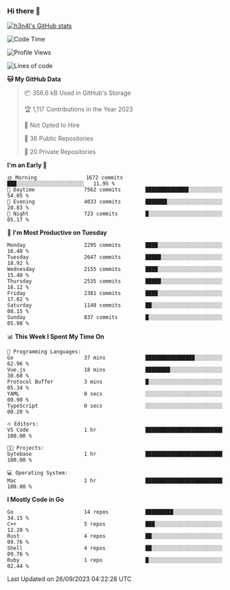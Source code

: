 ### Hi there 👋

[![h3n4l's GitHub stats](https://github-readme-stats.vercel.app/api?username=h3n4l&count_private=true&show_icons=true&theme=radical)](https://github.com/h3n4l/github-readme-stats)

<!--START_SECTION:waka-->
![Code Time](http://img.shields.io/badge/Code%20Time-1%2C587%20hrs%205%20mins-blue)

![Profile Views](http://img.shields.io/badge/Profile%20Views-0-blue)

![Lines of code](https://img.shields.io/badge/From%20Hello%20World%20I%27ve%20Written-3.8%20million%20lines%20of%20code-blue)

**🐱 My GitHub Data** 

> 📦 356.6 kB Used in GitHub's Storage 
 > 
> 🏆 1,117 Contributions in the Year 2023
 > 
> 🚫 Not Opted to Hire
 > 
> 📜 36 Public Repositories 
 > 
> 🔑 20 Private Repositories 
 > 
**I'm an Early 🐤** 

```text
🌞 Morning                1672 commits        ███░░░░░░░░░░░░░░░░░░░░░░   11.95 % 
🌆 Daytime                7562 commits        ██████████████░░░░░░░░░░░   54.05 % 
🌃 Evening                4033 commits        ███████░░░░░░░░░░░░░░░░░░   28.83 % 
🌙 Night                  723 commits         █░░░░░░░░░░░░░░░░░░░░░░░░   05.17 % 
```
📅 **I'm Most Productive on Tuesday** 

```text
Monday                   2295 commits        ████░░░░░░░░░░░░░░░░░░░░░   16.40 % 
Tuesday                  2647 commits        █████░░░░░░░░░░░░░░░░░░░░   18.92 % 
Wednesday                2155 commits        ████░░░░░░░░░░░░░░░░░░░░░   15.40 % 
Thursday                 2535 commits        █████░░░░░░░░░░░░░░░░░░░░   18.12 % 
Friday                   2381 commits        ████░░░░░░░░░░░░░░░░░░░░░   17.02 % 
Saturday                 1140 commits        ██░░░░░░░░░░░░░░░░░░░░░░░   08.15 % 
Sunday                   837 commits         █░░░░░░░░░░░░░░░░░░░░░░░░   05.98 % 
```


📊 **This Week I Spent My Time On** 

```text
💬 Programming Languages: 
Go                       37 mins             ████████████████░░░░░░░░░   62.96 % 
Vue.js                   18 mins             ████████░░░░░░░░░░░░░░░░░   30.60 % 
Protocol Buffer          3 mins              █░░░░░░░░░░░░░░░░░░░░░░░░   05.34 % 
YAML                     0 secs              ░░░░░░░░░░░░░░░░░░░░░░░░░   00.90 % 
TypeScript               0 secs              ░░░░░░░░░░░░░░░░░░░░░░░░░   00.20 % 

🔥 Editors: 
VS Code                  1 hr                █████████████████████████   100.00 % 

🐱‍💻 Projects: 
bytebase                 1 hr                █████████████████████████   100.00 % 

💻 Operating System: 
Mac                      1 hr                █████████████████████████   100.00 % 
```

**I Mostly Code in Go** 

```text
Go                       14 repos            █████████░░░░░░░░░░░░░░░░   34.15 % 
C++                      5 repos             ███░░░░░░░░░░░░░░░░░░░░░░   12.20 % 
Rust                     4 repos             ██░░░░░░░░░░░░░░░░░░░░░░░   09.76 % 
Shell                    4 repos             ██░░░░░░░░░░░░░░░░░░░░░░░   09.76 % 
Ruby                     1 repo              █░░░░░░░░░░░░░░░░░░░░░░░░   02.44 % 
```




 Last Updated on 26/09/2023 04:22:28 UTC
<!--END_SECTION:waka-->

